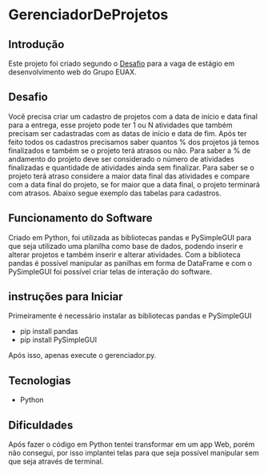# GerenciadorDeProjetos

## Introdução
Este projeto foi criado segundo o [Desafio](https://github.com/Artia/desafios-desevolvimento/blob/master/desafio-fullstack.md) para a vaga de estágio em desenvolvimento web do Grupo EUAX.

## Desafio
Você precisa criar um cadastro de projetos com a data de início e data final para a entrega, esse projeto pode ter 1 ou N atividades que também precisam ser cadastradas com as datas de início e data de fim. Após ter feito todos os cadastros precisamos saber quantos % dos projetos já temos finalizados e também se o projeto terá atrasos ou não. Para saber a % de andamento do projeto deve ser considerado o número de atividades finalizadas e quantidade de atividades ainda sem finalizar. Para saber se o projeto terá atraso considere a maior data final das atividades e compare com a data final do projeto, se for maior que a data final, o projeto terminará com atrasos. Abaixo segue exemplo das tabelas para cadastros.

## Funcionamento do Software
Criado em Python, foi utilizada as bibliotecas pandas e PySimpleGUI para que seja utilizado uma planilha como base de dados, podendo inserir e alterar projetos e também inserir e alterar atividades. Com a biblioteca pandas é possivel manipular as panilhas em forma de DataFrame e com o PySimpleGUI foi possível criar telas de interação do software.

## instruções para Iniciar
Primeiramente é necessário instalar as bibliotecas pandas e PySimpleGUI

* pip install pandas
* pip install PySimpleGUI

Após isso, apenas execute o gerenciador.py.

## Tecnologias
* Python

## Dificuldades
Após fazer o código em Python tentei transformar em um app Web, porém não consegui, por isso implantei telas para que seja possível manipular sem que seja através de terminal.
